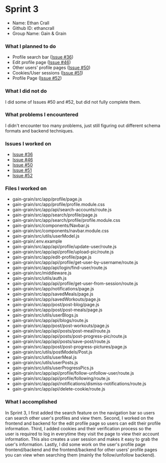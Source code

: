 # Sprint 3
* Name: Ethan Crall
* Github ID: ethancrall
* Group Name: Gain & Grain

### What I planned to do

* Profile search bar ([Issue #36](https://github.com/utk-cs340-fall24/Gain-Grain/issues/36))
* Edit profile page ([Issue #46](https://github.com/utk-cs340-fall24/Gain-Grain/issues/46))
* Other users' profile pages ([Issue #50](https://github.com/utk-cs340-fall24/Gain-Grain/issues/50))
* Cookies/User sessions ([Issue #51](https://github.com/utk-cs340-fall24/Gain-Grain/issues/51))
* Profile Page ([Issue #52](https://github.com/utk-cs340-fall24/Gain-Grain/issues/52))

### What I did not do

I did some of Issues #50 and #52, but did not fully complete them.

### What problems I encountered

I didn't encounter too many problems, just still figuring out different schema formats and backend techniques.

### Issues I worked on

* [Issue #36](https://github.com/utk-cs340-fall24/Gain-Grain/issues/36)
* [Issue #46](https://github.com/utk-cs340-fall24/Gain-Grain/issues/46)
* [Issue #50](https://github.com/utk-cs340-fall24/Gain-Grain/issues/50)
* [Issue #51](https://github.com/utk-cs340-fall24/Gain-Grain/issues/51)
* [Issue #52](https://github.com/utk-cs340-fall24/Gain-Grain/issues/52)

### Files I worked on

* gain-grain/src/app/profile/page.js
* gain-grain/src/app/profile/profile.module.css
* gain-grain/src/app/api/search-accounts/route.js
* gain-grain/src/app/search/profile/page.js
* gain-grain/src/app/search/profile/profile.module.css
* gain-grain/src/components/Navbar.js
* gain-grain/src/components/navbar.module.css
* gain-grain/src/utils/userModel.js
* gain-grain/.env.example
* gain-grain/src/app/api/profile/update-user/route.js
* gain-grain/src/app/api/profile/upload-pic/route.js
* gain-grain/src/app/edit-profile/page.js
* gain-grain/src/app/api/profile/get-user-by-username/route.js
* gain-grain/src/app/api/login/find-user/route.js
* gain-grain/src/middleware.js
* gain-grain/src/utils/auth.js
* gain-grain/src/app/api/profile/get-user-from-session/route.js
* gain-grain/src/app/notifications/page.js
* gain-grain/src/app/savedMeals/page.js
* gain-grain/src/app/savedWorkouts/page.js
* gain-grain/src/app/post/post-blog/page.js
* gain-grain/src/app/post/post-meals/page.js
* gain-grain/src/utils/userBlogs.js
* gain-grain/src/app/api/blogs/route.js
* gain-grain/src/app/post/post-workouts/page.js
* gain-grain/src/app/api/posts/post-meal/route.js
* gain-grain/src/app/api/posts/post-progress-pic/route.js
* gain-grain/src/app/api/posts/save-post/route.js
* gain-grain/src/app/post/post-progress-pictures/page.js
* gain-grain/src/utils/postModels/Post.js
* gain-grain/src/utils/userMeal.js
* gain-grain/src/utils/userPosts.js
* gain-grain/src/utils/userProgressPics.js
* gain-grain/src/app/api/profile/follow-unfollow-user/route.js
* gain-grain/src/app/api/profile/following/route.js
* gain-grain/src/app/api/notifications/dismiss-notifications/route.js
* gain-grain/src/app/api/delete-cookie/route.js

### What I accomplished

In Sprint 3, I first added the search feature on the navigation bar so users can search other
user's profiles and view them. Second, I worked on the frontend and backend for the edit profile
page so users can edit their profile information. Third, I added cookies and their verification
process so the user is required to log in everytime they visit the page to view their account 
information. This also creates a user session and makes it easy to grab the user's information. 
Lastly, I did some work on the user's profile page frontend/backend and the frontend/backend for 
other users' profile pages you can view when searching them (mainly the follow/unfollow backend).